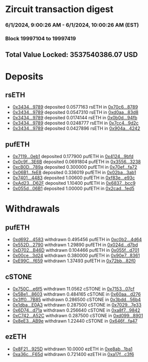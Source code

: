 # Zircuit transaction digest
### 6/1/2024, 9:00:26 AM - 6/1/2024, 10:00:26 AM (EST)
### Block 19997104 to 19997419

## Total Value Locked: 3537540386.07 USD

# Deposits
## rsETH
- [0x3434...9789](https://etherscan.io/address/0x34349c5569e7B846c3558961552D2202760A9789) deposited 0.0577163 rsETH in [0x70c6...8789](https://etherscan.io/tx/0x34349c5569e7B846c3558961552D2202760A9789)
- [0x3434...9789](https://etherscan.io/address/0x34349c5569e7B846c3558961552D2202760A9789) deposited 0.0547310 rsETH in [0xd0aa...83d8](https://etherscan.io/tx/0x34349c5569e7B846c3558961552D2202760A9789)
- [0x3434...9789](https://etherscan.io/address/0x34349c5569e7B846c3558961552D2202760A9789) deposited 0.0174144 rsETH in [0x0b0d...94fb](https://etherscan.io/tx/0x34349c5569e7B846c3558961552D2202760A9789)
- [0x3434...9789](https://etherscan.io/address/0x34349c5569e7B846c3558961552D2202760A9789) deposited 0.0248777 rsETH in [0x7cc4...9d2c](https://etherscan.io/tx/0x34349c5569e7B846c3558961552D2202760A9789)
- [0x3434...9789](https://etherscan.io/address/0x34349c5569e7B846c3558961552D2202760A9789) deposited 0.0427896 rsETH in [0x904a...4242](https://etherscan.io/tx/0x34349c5569e7B846c3558961552D2202760A9789)
## pufETH
- [0x7119...0eb1](https://etherscan.io/address/0x71192d51E0360f11380e846DbDaa909ca3b30eb1) deposited 0.177900 pufETH in [0x4124...9bfd](https://etherscan.io/tx/0x71192d51E0360f11380e846DbDaa909ca3b30eb1)
- [0x0c9f...3E6B](https://etherscan.io/address/0x0c9fd9FAF13FA7fC3Bc9020472E5d91718623E6B) deposited 0.0691804 pufETH in [0x3556...3238](https://etherscan.io/tx/0x0c9fd9FAF13FA7fC3Bc9020472E5d91718623E6B)
- [0xcB0D...789a](https://etherscan.io/address/0xcB0D60c5a9475676c0624dba4B6323863e2b789a) deposited 0.300000 pufETH in [0x70ef...fa72](https://etherscan.io/tx/0xcB0D60c5a9475676c0624dba4B6323863e2b789a)
- [0x06B1...feE8](https://etherscan.io/address/0x06B164FC52C86E58F6bf42fA555eca3377B4feE8) deposited 0.336019 pufETH in [0x02ba...3ab1](https://etherscan.io/tx/0x06B164FC52C86E58F6bf42fA555eca3377B4feE8)
- [0x7401...4483](https://etherscan.io/address/0x740139Ac223ECF1F838b59bE72AfAb5971374483) deposited 1.00600 pufETH in [0xf83e...e93c](https://etherscan.io/tx/0x740139Ac223ECF1F838b59bE72AfAb5971374483)
- [0xAd23...D62F](https://etherscan.io/address/0xAd230dB35Db01FA070C78b697E1Dbd64Fb26D62F) deposited 1.10400 pufETH in [0x6837...bcc9](https://etherscan.io/tx/0xAd230dB35Db01FA070C78b697E1Dbd64Fb26D62F)
- [0x055d...06B1](https://etherscan.io/address/0x055d5aaa0e38097c646C7f7172Ca0a0EA61406B1) deposited 1.00000 pufETH in [0x2cad...1ed5](https://etherscan.io/tx/0x055d5aaa0e38097c646C7f7172Ca0a0EA61406B1)
# Withdrawals
## pufETH
- [0xd692...4583](https://etherscan.io/address/0xd692e8e0DBd3b4b9dFefE0500F097c17AbEA4583) withdrawn 0.495456 pufETH in [0xc0b2...4d64](https://etherscan.io/tx/0xd692e8e0DBd3b4b9dFefE0500F097c17AbEA4583)
- [0x552D...2790](https://etherscan.io/address/0x552De966D0660b0Be8702683ef6540b948Fe2790) withdrawn 1.29890 pufETH in [0x024d...d7bd](https://etherscan.io/tx/0x552De966D0660b0Be8702683ef6540b948Fe2790)
- [0xD702...B46D](https://etherscan.io/address/0xD70222713B68f53A65c7D670e3d97e41C644B46D) withdrawn 0.104466 pufETH in [0x055f...d701](https://etherscan.io/tx/0xD70222713B68f53A65c7D670e3d97e41C644B46D)
- [0x00ce...3d24](https://etherscan.io/address/0x00ce1D977ad4d45285A2a6fDB08FfA9CAF243d24) withdrawn 0.380000 pufETH in [0x90e7...8361](https://etherscan.io/tx/0x00ce1D977ad4d45285A2a6fDB08FfA9CAF243d24)
- [0xE99C...f659](https://etherscan.io/address/0xE99C5E6B86AfE4910191C317d13854daE880f659) withdrawn 1.37493 pufETH in [0x72bb...82f0](https://etherscan.io/tx/0xE99C5E6B86AfE4910191C317d13854daE880f659)
## cSTONE
- [0x750C...e6f5](https://etherscan.io/address/0x750C56D8006a392E24475838B4aC733c3eBce6f5) withdrawn 11.0562 cSTONE in [0x7153...07cf](https://etherscan.io/tx/0x750C56D8006a392E24475838B4aC733c3eBce6f5)
- [0x5Be1...8603](https://etherscan.io/address/0x5Be141f193B66f1946c17fCEbaF6F77c2d9d8603) withdrawn 0.484165 cSTONE in [0x60aa...d276](https://etherscan.io/tx/0x5Be141f193B66f1946c17fCEbaF6F77c2d9d8603)
- [0x3ff0...7B85](https://etherscan.io/address/0x3ff02E3B24452fE87cEC0dF7f4D8ddc31B797B85) withdrawn 0.286500 cSTONE in [0x3bdd...56b4](https://etherscan.io/tx/0x3ff02E3B24452fE87cEC0dF7f4D8ddc31B797B85)
- [0x1dba...E0A3](https://etherscan.io/address/0x1dbaddc9714101e3A9902D5764CBc2852066E0A3) withdrawn 0.287500 cSTONE in [0x7029...7e33](https://etherscan.io/tx/0x1dbaddc9714101e3A9902D5764CBc2852066E0A3)
- [0x6D74...d71a](https://etherscan.io/address/0x6D74AF94C8e72805BA3F7cE357A5b12EcB3ad71a) withdrawn 0.256640 cSTONE in [0xa8f7...9842](https://etherscan.io/tx/0x6D74AF94C8e72805BA3F7cE357A5b12EcB3ad71a)
- [0xC742...A52C](https://etherscan.io/address/0xC742CEc2bB6E1Cbf45F3A0403495C510Fd2EA52C) withdrawn 0.287500 cSTONE in [0xd099...8901](https://etherscan.io/tx/0xC742CEc2bB6E1Cbf45F3A0403495C510Fd2EA52C)
- [0x8eE3...AB9e](https://etherscan.io/address/0x8eE3eDA9c9537399149844D7dd7c43A38efCAB9e) withdrawn 1.22440 cSTONE in [0x646f...fa47](https://etherscan.io/tx/0x8eE3eDA9c9537399149844D7dd7c43A38efCAB9e)
## ezETH
- [0x8F21...925D](https://etherscan.io/address/0x8F21994745D88E11045c26d3D4bD519B5fed925D) withdrawn 10.0000 ezETH in [0xe8ab...1ba1](https://etherscan.io/tx/0x8F21994745D88E11045c26d3D4bD519B5fed925D)
- [0xa36c...F65d](https://etherscan.io/address/0xa36c259289Db1a002400063E4aAb54dcC023F65d) withdrawn 0.721400 ezETH in [0xa17f...c3f6](https://etherscan.io/tx/0xa36c259289Db1a002400063E4aAb54dcC023F65d)
